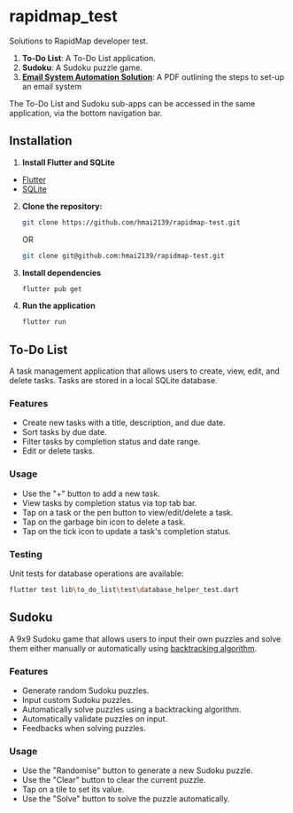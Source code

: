 # rapidmap_test

Solutions to RapidMap developer test.

1. **To-Do List**: A To-Do List application.
2. **Sudoku**: A Sudoku puzzle game.
3. [**Email System Automation Solution**](rapidmap-test-q3.pdf): A PDF outlining the steps to set-up an email system

The To-Do List and Sudoku sub-apps can be accessed in the same application, via the bottom navigation bar.

## Installation
1. **Install Flutter and SQLite**
- [Flutter](https://docs.flutter.dev/get-started/codelab)
- [SQLite](https://docs.flutter.dev/cookbook)
2. **Clone the repository:**

   ```bash
   git clone https://github.com/hmai2139/rapidmap-test.git
   ```
   OR
   ```bash
   git clone git@github.com:hmai2139/rapidmap-test.git
   ```
3. **Install dependencies**
   ```bash
   flutter pub get
   ```
4. **Run the application**
   ```bash
   flutter run
   ```
## To-Do List

A task management application that allows users to create, view, edit, and delete tasks. Tasks are stored in a local SQLite database.

### Features

- Create new tasks with a title, description, and due date.
- Sort tasks by due date.
- Filter tasks by completion status and date range.
- Edit or delete tasks.

### Usage
- Use the "+" button to add a new task.
- View tasks by completion status via top tab bar.
- Tap on a task or the pen button to view/edit/delete a task.
- Tap on the garbage bin icon to delete a task.
- Tap on the tick icon to update a task's completion status.

### Testing
Unit tests for database operations are available:
```bash
flutter test lib\to_do_list\test\database_helper_test.dart
```

## Sudoku

A 9x9 Sudoku game that allows users to input their own puzzles and solve them either manually or automatically using [backtracking algorithm](https://en.wikipedia.org/wiki/Sudoku_solving_algorithms#Backtracking).

### Features

- Generate random Sudoku puzzles.
- Input custom Sudoku puzzles.
- Automatically solve puzzles using a backtracking algorithm.
- Automatically validate puzzles on input.
- Feedbacks when solving puzzles.

### Usage
- Use the "Randomise" button to generate a new Sudoku puzzle.
- Use the "Clear" button to clear the current puzzle.
- Tap on a tile to set its value.
- Use the "Solve" button to solve the puzzle automatically.

